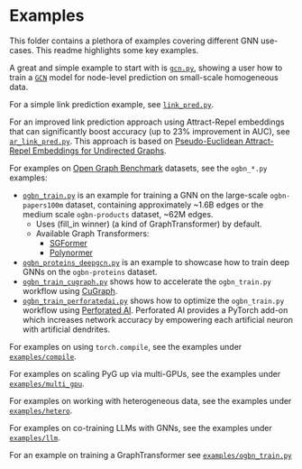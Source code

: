 # Examples

This folder contains a plethora of examples covering different GNN use-cases.
This readme highlights some key examples.

A great and simple example to start with is [`gcn.py`](./gcn.py), showing a user how to train a [`GCN`](https://pytorch-geometric.readthedocs.io/en/latest/generated/torch_geometric.nn.models.GCN.html) model for node-level prediction on small-scale homogeneous data.

For a simple link prediction example, see [`link_pred.py`](./link_pred.py).

For an improved link prediction approach using Attract-Repel embeddings that can significantly boost accuracy (up to 23% improvement in AUC), see [`ar_link_pred.py`](./ar_link_pred.py). This approach is based on [Pseudo-Euclidean Attract-Repel Embeddings for Undirected Graphs](https://arxiv.org/abs/2106.09671).

For examples on [Open Graph Benchmark](https://ogb.stanford.edu/) datasets, see the `ogbn_*.py` examples:

- [`ogbn_train.py`](./ogbn_train.py) is an example for training a GNN on the large-scale `ogbn-papers100m` dataset, containing approximately ~1.6B edges or the medium scale `ogbn-products` dataset, ~62M edges.
  - Uses (fill_in winner) (a kind of GraphTransformer) by default.
  - Available Graph Transformers:
    - [SGFormer](https://arxiv.org/pdf/2306.10759)
    - [Polynormer](https://arxiv.org/pdf/2403.01232)
- [`ogbn_proteins_deepgcn.py`](./ogbn_proteins_deepgcn.py) is an example to showcase how to train deep GNNs on the `ogbn-proteins` dataset.
- [`ogbn_train_cugraph.py`](./ogbn_train_cugraph.py) shows how to accelerate the `ogbn_train.py` workflow using [CuGraph](https://github.com/rapidsai/cugraph).
- [`ogbn_train_perforatedai.py`](https://github.com/PerforatedAI/PerforatedAI-Examples/tree/master/otherExamples/torch_geometric/OGBNProducts) shows how to optimize the `ogbn_train.py` workflow using [Perforated AI](https://github.com/PerforatedAI/PerforatedAI-API). Perforated AI provides a PyTorch add-on which increases network accuracy by empowering each artificial neuron with artificial dendrites.

For examples on using `torch.compile`, see the examples under [`examples/compile`](./compile).

For examples on scaling PyG up via multi-GPUs, see the examples under [`examples/multi_gpu`](./multi_gpu).

For examples on working with heterogeneous data, see the examples under [`examples/hetero`](./hetero).

For examples on co-training LLMs with GNNs, see the examples under [`examples/llm`](./llm).

For an example on training a GraphTransformer see [`examples/ogbn_train.py`](examples/ogbn_train.py)
